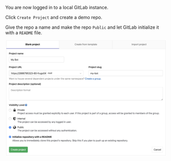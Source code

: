 You are now logged in to a local GitLab instance.

Click `Create Project` and create a demo repo.

Give the repo a name and make the repo `Public` and let GitLab initialize it with a `README` file.

![Create Repo Page](assets/create-repo.png)
